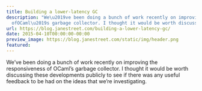 ```yaml
---
title: Building a lower-latency GC
description: "We\u2019ve been doing a bunch of work recently on improving the responsiveness
  ofOCaml\u2019s garbage collector. I thought it would be worth discussing thesedevelopmen..."
url: https://blog.janestreet.com/building-a-lower-latency-gc/
date: 2015-04-10T00:00:00-00:00
preview_image: https://blog.janestreet.com/static/img/header.png
featured:
---
```


<p>We&rsquo;ve been doing a bunch of work recently on improving the responsiveness of
OCaml&rsquo;s garbage collector. I thought it would be worth discussing these
developments publicly to see if there was any useful feedback to be had on the
ideas that we&rsquo;re investigating.</p>


